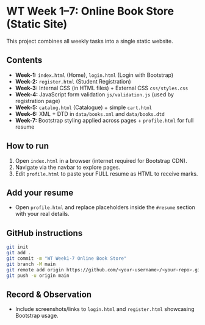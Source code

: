
# WT Week 1–7: Online Book Store (Static Site)

This project combines all weekly tasks into a single static website.

## Contents
- **Week-1:** `index.html` (Home), `login.html` (Login with Bootstrap)
- **Week-2:** `register.html` (Student Registration)
- **Week-3:** Internal CSS (in HTML files) + External CSS `css/styles.css`
- **Week-4:** JavaScript form validation `js/validation.js` (used by registration page)
- **Week-5:** `catalog.html` (Catalogue) + simple `cart.html`
- **Week-6:** XML + DTD in `data/books.xml` and `data/books.dtd`
- **Week-7:** Bootstrap styling applied across pages + `profile.html` for full resume

## How to run
1. Open `index.html` in a browser (internet required for Bootstrap CDN).
2. Navigate via the navbar to explore pages.
3. Edit `profile.html` to paste your FULL resume as HTML to receive marks.

## Add your resume
- Open `profile.html` and replace placeholders inside the `#resume` section with your real details.

## GitHub instructions
```bash
git init
git add .
git commit -m "WT Week1-7 Online Book Store"
git branch -M main
git remote add origin https://github.com/<your-username>/<your-repo>.git
git push -u origin main
```

## Record & Observation
- Include screenshots/links to `login.html` and `register.html` showcasing Bootstrap usage.
